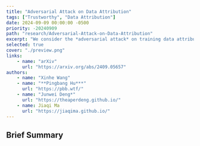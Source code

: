 ```yaml
---
title: "Adversarial Attack on Data Attribution"
tags: ["Trustworthy", "Data Attribution"]
date: 2024-09-09 00:00:00 -0500
priority: -20240909
path: "research/Adversarial-Attack-on-Data-Attribution"
excerpt: "We consider the *adversarial attack* on training data attribution methods."
selected: true
cover: "./preview.png"
links:
	- name: "arXiv"
	  url: "https://arxiv.org/abs/2409.05657"
authors:
	- name: "Xinhe Wang"
    - name: "**Pingbang Hu***"
      url: "https://pbb.wtf/"
	- name: "Junwei Deng*"
	  url: "https://theaperdeng.github.io/"
    - name: Jiaqi Ma
      url: "https://jiaqima.github.io/"
---
```


## Brief Summary

